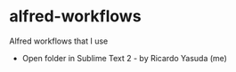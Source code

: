 alfred-workflows
================

Alfred workflows that I use

* Open folder in Sublime Text 2 - by Ricardo Yasuda (me)
